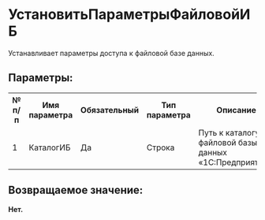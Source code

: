 ﻿
<h1>УстановитьПараметрыФайловойИБ</h1>
<p class="funcdesc">Устанавливает параметры доступа к файловой базе данных.<br /></p><h2>Параметры:</h2><table>
<tr>
  <th height="16" width="10%"><b>№ п/п</b></th>
  <th height="16" width="20%"><b>Имя параметра</b></th>
  <th height="16" width="10%"><b>Обязательный</b></th>
  <th height="16" width="20%"><b>Тип параметра</b></th>
  <th height="16" width="40%"><b>Описание</b></th>	
</tr><tr>
  <td >1</td>
  <td >КаталогИБ</td>
  <td >Да</td>
  <td >Строка</td>
  <td >Путь к каталогу файловой базы данных «1С:Предприятия».
</td>	
</tr></table><h2>Возвращаемое значение:</h2>
<b>Нет. </b><br />
